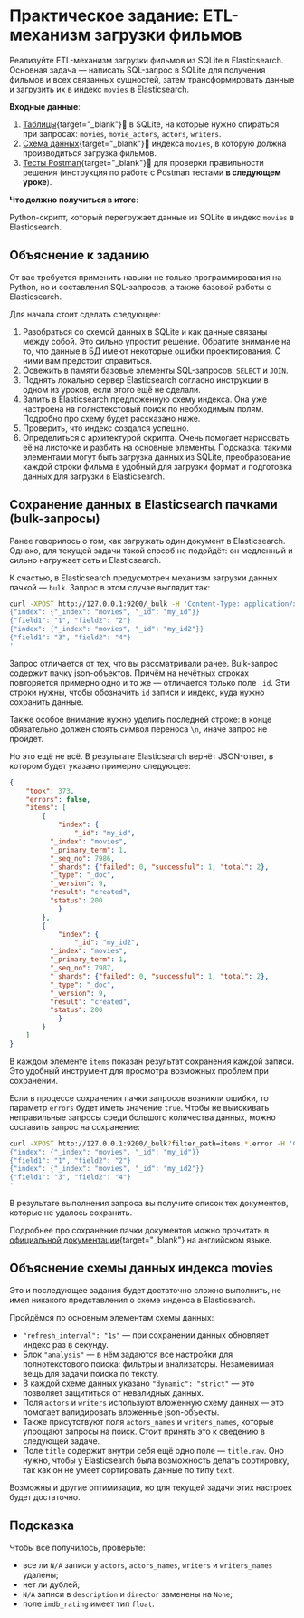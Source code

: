 # Практическое задание: ETL-механизм загрузки фильмов

Реализуйте ETL-механизм загрузки фильмов из SQLite в Elasticsearch. Основная задача — написать SQL-запрос в SQLite для получения фильмов и всех связанных сущностей, затем трансформировать данные и загрузить их в индекс `movies` в Elasticsearch.

**Входные данные**:

1. [Таблицы](https://code.s3.yandex.net/middle-python/learning-materials/db.sqlite){target="_blank"}💾 в SQLite, на которые нужно опираться при запросах: `movies`, `movie_actors`, `actors`, `writers`.
2. [Схема данных](https://code.s3.yandex.net/middle-python/learning-materials/es_schema.txt){target="_blank"}💾 индекса `movies`, в которую должна производиться загрузка фильмов.
3. [Тесты Postman](https://code.s3.yandex.net/middle-python/learning-materials/ETLTests.json){target="_blank"}💾 для проверки правильности решения (инструкция по работе с Postman тестами **в следующем уроке**).

**Что должно получиться в итоге**:

Python-скрипт, который перегружает данные из SQLite в индекс `movies` в Elasticsearch.

## Объяснение к заданию

От вас требуется применить навыки не только программирования на Python, но и составления SQL-запросов, а также базовой работы с Elasticsearch.

Для начала стоит сделать следующее:

1. Разобраться со схемой данных в SQLite и как данные связаны между собой. Это сильно упростит решение. Обратите внимание на то, что данные в БД имеют некоторые ошибки проектирования. С ними вам предстоит справиться.
2. Освежить в памяти базовые элементы SQL-запросов: `SELECT` и `JOIN`.
3. Поднять локально сервер Elasticsearch согласно инструкции в одном из уроков, если этого ещё не сделали.
4. Залить в Elasticsearch предложенную схему индекса. Она уже настроена на полнотекстовый поиск по необходимым полям. Подробно про схему будет рассказано ниже.
5. Проверить, что индекс создался успешно.
6. Определиться с архитектурой скрипта. Очень помогает нарисовать её на листочке и разбить на основные элементы. Подсказка: такими элементами могут быть загрузка данных из SQLite, преобразование каждой строки фильма в удобный для загрузки формат и подготовка данных для загрузки в Elasticsearch.

## Сохранение данных в Elasticsearch пачками (bulk-запросы)

Ранее говорилось о том, как загружать один документ в Elasticsearch. Однако, для текущей задачи такой способ не подойдёт: он медленный и сильно нагружает сеть и Elasticsearch.

К счастью, в Elasticsearch предусмотрен механизм загрузки данных пачкой — `bulk`. Запрос в этом случае выглядит так:

```bash
curl -XPOST http://127.0.0.1:9200/_bulk -H 'Content-Type: application/x-ndjson' -d'
{"index": {"_index": "movies", "_id": "my_id"}}
{"field1": "1", "field2": "2"}
{"index": {"_index": "movies", "_id": "my_id2"}}
{"field1": "3", "field2": "4"}
'
```

Запрос отличается от тех, что вы рассматривали ранее. Bulk-запрос содержит пачку json-объектов. Причём на нечётных строках повторяется примерно одно и то же — отличается только поле `_id`. Эти строки нужны, чтобы обозначить `id` записи и индекс, куда нужно сохранить данные.

Также особое внимание нужно уделить последней строке: в конце обязательно должен стоять символ переноса `\n`, иначе запрос не пройдёт.

Но это ещё не всё. В результате Elasticsearch вернёт JSON-ответ, в котором будет указано примерно следующее:

```json
{
	"took": 373,
	"errors": false,
	"items": [
		{
			"index": {
				"_id": "my_id",
	      "_index": "movies",
	      "_primary_term": 1,
	      "_seq_no": 7986,
	      "_shards": {"failed": 0, "successful": 1, "total": 2},
	      "_type": "_doc",
	      "_version": 9,
	      "result": "created",
	      "status": 200
			}
		},
		{
			"index": {
				"_id": "my_id2",
	      "_index": "movies",
	      "_primary_term": 1,
	      "_seq_no": 7987,
	      "_shards": {"failed": 0, "successful": 1, "total": 2},
	      "_type": "_doc",
	      "_version": 9,
	      "result": "created",
	      "status": 200
			}
		}
	]
}
```

В каждом элементе `items` показан результат сохранения каждой записи. Это удобный инструмент для просмотра возможных проблем при сохранении.

Если в процессе сохранения пачки запросов возникли ошибки, то параметр `errors` будет иметь значение `true`. Чтобы не выискивать неправильные запросы среди большого количества данных, можно составить запрос на сохранение:

```bash
curl -XPOST http://127.0.0.1:9200/_bulk?filter_path=items.*.error -H 'Content-Type: application/x-ndjson' -d'
{"index": {"_index": "movies", "_id": "my_id"}}
{"field1": "1", "field2": "2"}
{"index": {"_index": "movies", "_id": "my_id2"}}
{"field1": "3", "field2": "4"}
'
```

В результате выполнения запроса вы получите список тех документов, которые не удалось сохранить.

Подробнее про сохранение пачки документов можно прочитать в [официальной документации](https://www.elastic.co/guide/en/elasticsearch/reference/current/docs-bulk.html){target="_blank"} на английском языке.

## Объяснение схемы данных индекса movies

Это и последующее задания будет достаточно сложно выполнить, не имея никакого представления о схеме индекса в Elasticsearch.

Пройдёмся по основным элементам схемы данных:

- `"refresh_interval": "1s"` — при сохранении данных обновляет индекс раз в секунду.
- Блок `"analysis"` — в нём задаются все настройки для полнотекстового поиска: фильтры и анализаторы. Незаменимая вещь для задачи поиска по тексту.
- В каждой схеме данных указано `"dynamic": "strict"` — это позволяет защититься от невалидных данных.
- Поля `actors` и `writers` используют вложенную схему данных — это помогает валидировать вложенные json-объекты.
- Также присутствуют поля `actors_names` и `writers_names`, которые упрощают запросы на поиск. Стоит принять это к сведению в следующей задаче.
- Поле `title` содержит внутри себя ещё одно поле — `title.raw`. Оно нужно, чтобы у Elasticsearch была возможность делать сортировку, так как он не умеет сортировать данные по типу `text`.

Возможны и другие оптимизации, но для текущей задачи этих настроек будет достаточно.

## Подсказка

Чтобы всё получилось, проверьте:

- все ли `N/A` записи у `actors`, `actors_names`, `writers` и `writers_names` удалены;
- нет ли дублей;
- `N/A` записи в `description` и `director` заменены на `None`;
- поле `imdb_rating` имеет тип `float`.